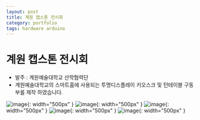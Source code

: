 ```yaml
---
layout: post
title: 계원 캡스톤 전시회
category: portfolio
tags: hardware arduino
---
```


# 계원 캡스톤 전시회
* 발주 : 계원예술대학교 산학협력단
* 계원예술대학교의 스마트홈에 사용되는 투명디스플레이 키오스크 및 턴테이블 구동부를 제작 하였습니다.

![image](https://github.com/gunug/gunug.github.io/assets/52345276/aa680e2c-4caf-4fd6-8412-028c925f7977){: width="500px" }
![image](https://github.com/gunug/gunug.github.io/assets/52345276/b7eb0e0b-d254-4eb0-bc0a-bde5a97679ea){: width="500px" }
![image](https://github.com/gunug/gunug.github.io/assets/52345276/77f0af36-60de-4d3e-8c11-e6ef226f9f5b){: width="500px" }
![image](https://github.com/gunug/gunug.github.io/assets/52345276/0a9ae956-1804-4311-9649-9767098be6fd){: width="500px" }
![image](https://github.com/gunug/gunug.github.io/assets/52345276/c49368ca-4bf1-469c-ad17-f1f547404bb5){: width="500px" }
